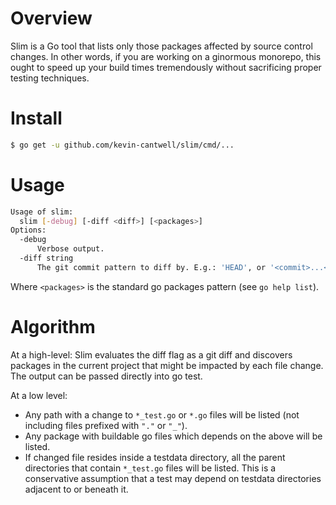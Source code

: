 # Overview

Slim is a Go tool that lists only those packages affected by source control changes. In other words, if you are working on a ginormous monorepo, this ought to speed up your build times tremendously without sacrificing proper testing techniques.

# Install

```sh
$ go get -u github.com/kevin-cantwell/slim/cmd/...
```

# Usage

```sh
Usage of slim:
  slim [-debug] [-diff <diff>] [<packages>]
Options:
  -debug
      Verbose output.
  -diff string
      The git commit pattern to diff by. E.g.: 'HEAD', or '<commit>...<commit>' (default "HEAD")
```

Where `<packages>` is the standard go packages pattern (see `go help list`).

# Algorithm

At a high-level: Slim evaluates the diff flag as a git diff and discovers packages in the current project that might
be impacted by each file change. The output can be passed directly into go test. 

At a low level:
* Any path with a change to `*_test.go` or `*.go` files will be listed (not including files prefixed with `"."` or `"_"`).
* Any package with buildable go files which depends on the above will be listed.
* If changed file resides inside a testdata directory, all the parent directories that contain `*_test.go` files will be 
listed. This is a conservative assumption that a test may depend on testdata directories adjacent to or beneath it.